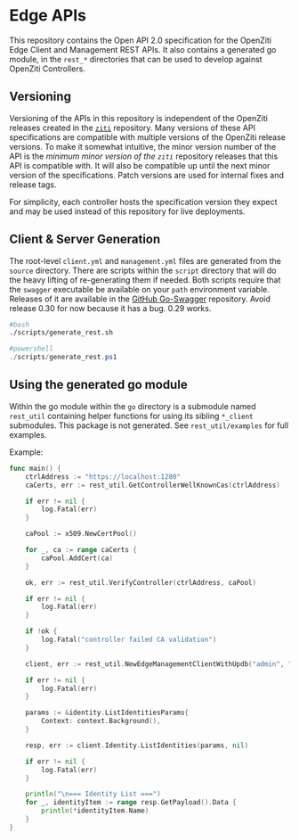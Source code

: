 # Edge APIs

This repository contains the Open API 2.0 specification for the OpenZiti Edge Client and Management REST APIs. It also
contains a generated go module, in the `rest_*` directories that can be used to develop against OpenZiti Controllers.

## Versioning

Versioning of the APIs in this repository is independent of the OpenZiti releases created in the
[`ziti`](https://github.com/openziti/zit) repository. Many versions of these API specifications are compatible with
multiple versions of the OpenZiti release versions. To make it somewhat intuitive, the minor version number of the API
is the *minimum minor version of the `ziti`* repository releases that this API is compatible with. It will also be
compatible up until the next minor version of the specifications. Patch versions are used for internal fixes and release
tags.

For simplicity, each controller hosts the specification version they expect and may be used instead of this repository
for live deployments.

## Client & Server Generation

The root-level `client.yml` and `management.yml` files are generated from the `source` directory. There are scripts
within the `script` directory that will do the heavy lifting of re-generating them if needed. Both scripts require
that the `swagger` executable be available on your `path` environment variable. Releases of it are available in the
[GitHub Go-Swagger](https://github.com/go-swagger/go-swagger/releases) repository. Avoid release 0.30 for now because
it has a bug. 0.29 works.

```bash
#bash
./scripts/generate_rest.sh
```

```powershell
#powershell
./scripts/generate_rest.ps1
```

## Using the generated go module

Within the go module within the `go` directory is a submodule named `rest_util` containing helper functions for using
its sibling `*_client` submodules. This package is not generated. See `rest_util/examples` for full examples.

Example:

```go
func main() {
	ctrlAddress := "https://localhost:1280"
	caCerts, err := rest_util.GetControllerWellKnownCas(ctrlAddress)

	if err != nil {
		log.Fatal(err)
	}

	caPool := x509.NewCertPool()

	for _, ca := range caCerts {
		caPool.AddCert(ca)
	}

	ok, err := rest_util.VerifyController(ctrlAddress, caPool)

	if err != nil {
		log.Fatal(err)
	}

	if !ok {
		log.Fatal("controller failed CA validation")
	}

	client, err := rest_util.NewEdgeManagementClientWithUpdb("admin", "admin", ctrlAddress, caPool)

	if err != nil {
		log.Fatal(err)
	}

	params := &identity.ListIdentitiesParams{
		Context: context.Background(),
	}

	resp, err := client.Identity.ListIdentities(params, nil)

	if err != nil {
		log.Fatal(err)
	}

	println("\n=== Identity List ===")
	for _, identityItem := range resp.GetPayload().Data {
		println(*identityItem.Name)
	}
}
```
